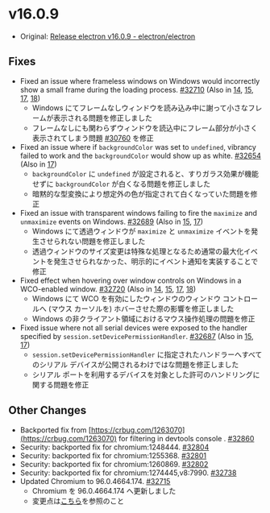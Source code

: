 # v16.0.9

- Original: [Release electron v16.0.9 - electron/electron](https://github.com/electron/electron/releases/tag/v16.0.9)

## Fixes

- Fixed an issue where frameless windows on Windows would incorrectly show a small frame during the loading process. [#32710](https://github.com/electron/electron/pull/32710) (Also in [14](https://github.com/electron/electron/pull/32709), [15](https://github.com/electron/electron/pull/32708), [17](https://github.com/electron/electron/pull/32707), [18](https://github.com/electron/electron/pull/32714))
  - Windows にてフレームなしウィンドウを読み込み中に謝って小さなフレームが表示される問題を修正しました
  - フレームなしにも関わらずウィンドウを読込中にフレーム部分が小さく表示されてしまう問題 [#30760](https://github.com/electron/electron/issues/30760) を修正
- Fixed an issue where if `backgroundColor` was set to `undefined`, vibrancy failed to work and the `backgroundColor` would show up as white. [#32654](https://github.com/electron/electron/pull/32654) (Also in [17](https://github.com/electron/electron/pull/32653))
  - `backgroundColor` に `undefined` が設定されると、すりガラス効果が機能せずに `backgroundColor` が白くなる問題を修正しました
  - 暗黙的な型変換により想定外の色が指定されて白くなっていた問題を修正
- Fixed an issue with transparent windows failing to fire the `maximize` and `unmaximize` events on Windows. [#32689](https://github.com/electron/electron/pull/32689) (Also in [15](https://github.com/electron/electron/pull/32688), [17](https://github.com/electron/electron/pull/32690))
  - Windows にて透過ウィンドウが `maximize` と `unmaximize` イベントを発生させられない問題を修正しました
  - 透過ウィンドウのサイズ変更は特殊な処理となるため通常の最大化イベントを発生させられなかった、明示的にイベント通知を実装することで修正
- Fixed effect when hovering over window controls on Windows in a WCO-enabled window. [#32720](https://github.com/electron/electron/pull/32720) (Also in [14](https://github.com/electron/electron/pull/32716), [15](https://github.com/electron/electron/pull/32717), [17](https://github.com/electron/electron/pull/32719), [18](https://github.com/electron/electron/pull/32723))
  - Windows にて WCO を有効にしたウィンドウのウィンドウ コントロールへ (マウス カーソルを) ホバーさせた際の影響を修正しました
  - Windows の非クライアント領域におけるマウス操作処理の問題を修正
- Fixed issue where not all serial devices were exposed to the handler specified by `session.setDevicePermissionHandler`. [#32687](https://github.com/electron/electron/pull/32687) (Also in [15](https://github.com/electron/electron/pull/32686), [17](https://github.com/electron/electron/pull/32685))
  - `session.setDevicePermissionHandler` に指定されたハンドラーへすべてのシリアル デバイスが公開されるわけではな問題を修正しました
  - シリアル ポートを利用するデバイスを対象とした許可のハンドリングに関する問題を修正

## Other Changes

- Backported fix from [https://crbug.com/1263070](https://crbug.com/1263070) for filtering in devtools console . [#32860](https://github.com/electron/electron/pull/32860)
- Security: backported fix for chromium:1248444. [#32804](https://github.com/electron/electron/pull/32804)
- Security: backported fix for chromium:1255368. [#32801](https://github.com/electron/electron/pull/32801)
- Security: backported fix for chromium:1260869. [#32802](https://github.com/electron/electron/pull/32802)
- Security: backported fix for chromium:1274445,v8:7990. [#32738](https://github.com/electron/electron/pull/32738)
- Updated Chromium to 96.0.4664.174. [#32715](https://github.com/electron/electron/pull/32715)
  - Chromium を 96.0.4664.174 へ更新しました
  - 変更点は[こちら](https://chromium.googlesource.com/chromium/src/+log/96.0.4664.110..96.0.4664.174?n=10000&pretty=fuller)を参照のこと

